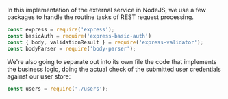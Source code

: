 In this implementation of the external service in NodeJS, we use a few packages to handle the routine tasks of REST request processing.


```javascript
const express = require('express');
const basicAuth = require('express-basic-auth')
const { body, validationResult } = require('express-validator');
const bodyParser = require('body-parser');
```

We're also going to separate out into its own file the code that implements the business logic, doing the actual check of the submitted user credentials against our user store:

```javascript
const users = require('./users');
```

